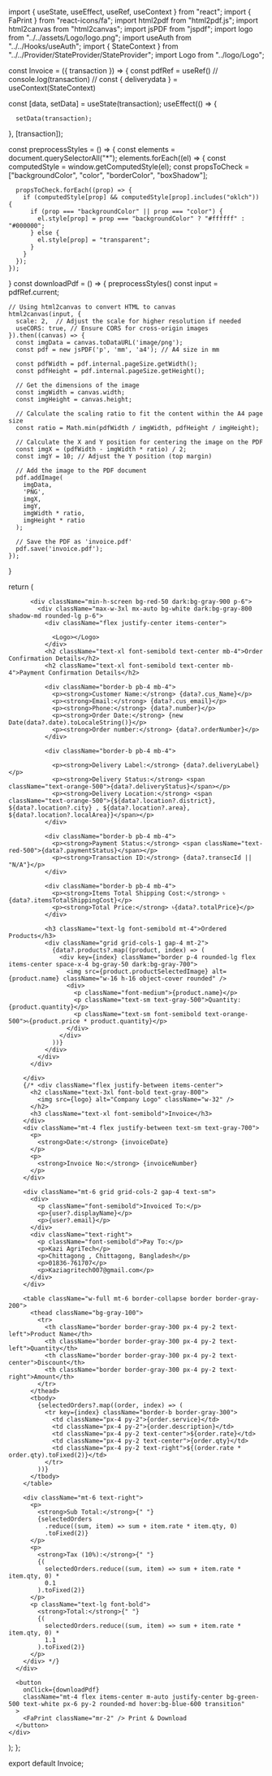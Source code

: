 import { useState, useEffect, useRef, useContext } from "react";
import { FaPrint } from "react-icons/fa";
import html2pdf from "html2pdf.js";
import html2canvas from "html2canvas";
import jsPDF from "jspdf";
import logo from "../../assets/Logo/logo.png";
import useAuth from "../../Hooks/useAuth";
import { StateContext } from "../../Provider/StateProvider/StateProvider";
import Logo from "../logo/Logo";

const Invoice = ({ transaction }) => {
  const pdfRef = useRef()
  // console.log(transaction)
  // const { deliverydata } = useContext(StateContext)
  
  const [data, setData] = useState(transaction);
  useEffect(() => {
    
      setData(transaction);

  }, [transaction]);


  const preprocessStyles = () => {
    const elements = document.querySelectorAll("*");
    elements.forEach((el) => {
      const computedStyle = window.getComputedStyle(el);
      const propsToCheck = ["backgroundColor", "color", "borderColor", "boxShadow"];

      propsToCheck.forEach((prop) => {
        if (computedStyle[prop] && computedStyle[prop].includes("oklch")) {
          if (prop === "backgroundColor" || prop === "color") {
            el.style[prop] = prop === "backgroundColor" ? "#ffffff" : "#000000";
          } else {
            el.style[prop] = "transparent";
          }
        }
      });
    });
  }
  const downloadPdf = () => {
    preprocessStyles()
    const input = pdfRef.current;

    // Using html2canvas to convert HTML to canvas
    html2canvas(input, {
      scale: 2,  // Adjust the scale for higher resolution if needed
      useCORS: true, // Ensure CORS for cross-origin images
    }).then((canvas) => {
      const imgData = canvas.toDataURL('image/png');
      const pdf = new jsPDF('p', 'mm', 'a4'); // A4 size in mm

      const pdfWidth = pdf.internal.pageSize.getWidth();
      const pdfHeight = pdf.internal.pageSize.getHeight();

      // Get the dimensions of the image
      const imgWidth = canvas.width;
      const imgHeight = canvas.height;

      // Calculate the scaling ratio to fit the content within the A4 page size
      const ratio = Math.min(pdfWidth / imgWidth, pdfHeight / imgHeight);

      // Calculate the X and Y position for centering the image on the PDF
      const imgX = (pdfWidth - imgWidth * ratio) / 2;
      const imgY = 10; // Adjust the Y position (top margin)

      // Add the image to the PDF document
      pdf.addImage(
        imgData,
        'PNG',
        imgX,
        imgY,
        imgWidth * ratio,
        imgHeight * ratio
      );

      // Save the PDF as 'invoice.pdf'
      pdf.save('invoice.pdf');
    });
  }

  return (
    <div className="max-w-4xl mx-auto  shadow-lg rounded-lg">
      <div ref={pdfRef} className="px-10">
        <div className="space-y-5">

          <div className="min-h-screen bg-red-50 dark:bg-gray-900 p-6">
            <div className="max-w-3xl mx-auto bg-white dark:bg-gray-800 shadow-md rounded-lg p-6">
              <div className="flex justify-center items-center">

                <Logo></Logo>
              </div>
              <h2 className="text-xl font-semibold text-center mb-4">Order Confirmation Details</h2>
              <h2 className="text-xl font-semibold text-center mb-4">Payment Confirmation Details</h2>

              <div className="border-b pb-4 mb-4">
                <p><strong>Customer Name:</strong> {data?.cus_Name}</p>
                <p><strong>Email:</strong> {data?.cus_email}</p>
                <p><strong>Phone:</strong> {data?.number}</p>
                <p><strong>Order Date:</strong> {new Date(data?.date).toLocaleString()}</p>
                <p><strong>Order number:</strong> {data?.orderNumber}</p>
              </div>

              <div className="border-b pb-4 mb-4">

                <p><strong>Delivery Label:</strong> {data?.deliveryLabel}</p>
                <p><strong>Delivery Status:</strong> <span className="text-orange-500">{data?.deliveryStatus}</span></p>
                <p><strong>Delivery Location:</strong> <span className="text-orange-500">{${data?.location?.district}, ${data?.location?.city} , ${data?.location?.area}, ${data?.location?.localArea}}</span></p>
              </div>

              <div className="border-b pb-4 mb-4">
                <p><strong>Payment Status:</strong> <span className="text-red-500">{data?.paymentStatus}</span></p>
                <p><strong>Transaction ID:</strong> {data?.transecId || "N/A"}</p>
              </div>

              <div className="border-b pb-4 mb-4">
                <p><strong>Items Total Shipping Cost:</strong> ৳{data?.itemsTotalShippingCost}</p>
                <p><strong>Total Price:</strong> ৳{data?.totalPrice}</p>
              </div>

              <h3 className="text-lg font-semibold mt-4">Ordered Products</h3>
              <div className="grid grid-cols-1 gap-4 mt-2">
                {data?.products?.map((product, index) => (
                  <div key={index} className="border p-4 rounded-lg flex items-center space-x-4 bg-gray-50 dark:bg-gray-700">
                    <img src={product.productSelectedImage} alt={product.name} className="w-16 h-16 object-cover rounded" />
                    <div>
                      <p className="font-medium">{product.name}</p>
                      <p className="text-sm text-gray-500">Quantity: {product.quantity}</p>
                      <p className="text-sm font-semibold text-orange-500">৳{product.price * product.quantity}</p>
                    </div>
                  </div>
                ))}
              </div>
            </div>
          </div>

        </div>
        {/* <div className="flex justify-between items-center">
          <h2 className="text-3xl font-bold text-gray-800">
            <img src={logo} alt="Company Logo" className="w-32" />
          </h2>
          <h3 className="text-xl font-semibold">Invoice</h3>
        </div>
        <div className="mt-4 flex justify-between text-sm text-gray-700">
          <p>
            <strong>Date:</strong> {invoiceDate}
          </p>
          <p>
            <strong>Invoice No:</strong> {invoiceNumber}
          </p>
        </div>

        <div className="mt-6 grid grid-cols-2 gap-4 text-sm">
          <div>
            <p className="font-semibold">Invoiced To:</p>
            <p>{user?.displayName}</p>
            <p>{user?.email}</p>
          </div>
          <div className="text-right">
            <p className="font-semibold">Pay To:</p>
            <p>Kazi AgriTech</p>
            <p>Chittagong , Chittagong, Bangladesh</p>
            <p>01836-761707</p>
            <p>Kaziagritech007@gmail.com</p>
          </div>
        </div>

        <table className="w-full mt-6 border-collapse border border-gray-200">
          <thead className="bg-gray-100">
            <tr>
              <th className="border border-gray-300 px-4 py-2 text-left">Product Name</th>
              <th className="border border-gray-300 px-4 py-2 text-left">Quantity</th>
              <th className="border border-gray-300 px-4 py-2 text-center">Discount</th>
              <th className="border border-gray-300 px-4 py-2 text-right">Amount</th>
            </tr>
          </thead>
          <tbody>
            {selectedOrders?.map((order, index) => (
              <tr key={index} className="border-b border-gray-300">
                <td className="px-4 py-2">{order.service}</td>
                <td className="px-4 py-2">{order.description}</td>
                <td className="px-4 py-2 text-center">${order.rate}</td>
                <td className="px-4 py-2 text-center">{order.qty}</td>
                <td className="px-4 py-2 text-right">${(order.rate * order.qty).toFixed(2)}</td>
              </tr>
            ))}
          </tbody>
        </table>

        <div className="mt-6 text-right">
          <p>
            <strong>Sub Total:</strong>{" "}
            {selectedOrders
              .reduce((sum, item) => sum + item.rate * item.qty, 0)
              .toFixed(2)}
          </p>
          <p>
            <strong>Tax (10%):</strong>{" "}
            {(
              selectedOrders.reduce((sum, item) => sum + item.rate * item.qty, 0) *
              0.1
            ).toFixed(2)}
          </p>
          <p className="text-lg font-bold">
            <strong>Total:</strong>{" "}
            {(
              selectedOrders.reduce((sum, item) => sum + item.rate * item.qty, 0) *
              1.1
            ).toFixed(2)}
          </p>
        </div> */}
      </div>

      <button
        onClick={downloadPdf}
        className="mt-4 flex items-center m-auto justify-center bg-green-500 text-white px-6 py-2 rounded-md hover:bg-blue-600 transition"
      >
        <FaPrint className="mr-2" /> Print & Download
      </button>
    </div>
  );
};

export default Invoice;